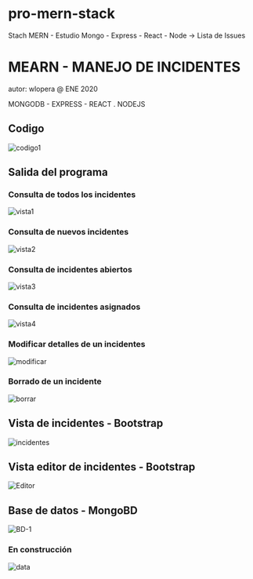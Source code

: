 # pro-mern-stack
Stach MERN - Estudio  Mongo - Express - React - Node -> Lista de Issues

# MEARN - MANEJO DE INCIDENTES
autor: wlopera      @ ENE 2020

MONGODB - EXPRESS - REACT . NODEJS

## Codigo

![codigo1](https://user-images.githubusercontent.com/7141537/72363949-b3b92780-36c3-11ea-97c0-f5e6d59e3a5a.PNG)

## Salida del programa

### Consulta de todos los incidentes

![vista1](https://user-images.githubusercontent.com/7141537/72363942-b3209100-36c3-11ea-8564-916d7dee3375.PNG)

### Consulta de nuevos incidentes

![vista2](https://user-images.githubusercontent.com/7141537/72363943-b3209100-36c3-11ea-8f23-393f4f7ccd9d.PNG)

### Consulta de incidentes abiertos
![vista3](https://user-images.githubusercontent.com/7141537/72363944-b3b92780-36c3-11ea-8d65-c6e436ec5257.PNG)

### Consulta de incidentes asignados
![vista4](https://user-images.githubusercontent.com/7141537/72363946-b3b92780-36c3-11ea-8304-eeb0a91c65f7.PNG)

### Modificar detalles de un incidentes
![modificar](https://user-images.githubusercontent.com/7141537/72469435-644f2600-37ad-11ea-8a09-26ad50230b17.PNG)

### Borrado de un incidente
![borrar](https://user-images.githubusercontent.com/7141537/72469433-644f2600-37ad-11ea-8f11-25deeedea3f4.PNG)

## Vista de incidentes - Bootstrap

![incidentes](https://user-images.githubusercontent.com/7141537/72570858-0a715d80-388c-11ea-9393-91afeaa437a7.PNG)

## Vista editor de incidentes - Bootstrap

![Editor](https://user-images.githubusercontent.com/7141537/72570758-c1210e00-388b-11ea-9237-04aafbc9e862.PNG)

## Base de datos - MongoBD

![BD-1](https://user-images.githubusercontent.com/7141537/72363941-b3209100-36c3-11ea-8dc6-86a802063a10.PNG)

### En construcción 

![data](https://user-images.githubusercontent.com/7141537/48297627-294fb500-e47b-11e8-9d9c-4b184aefd012.png)
